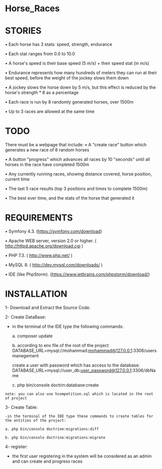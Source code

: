 # Horse_Races

STORIES
============
• Each horse has 3 stats: speed, strength, endurance

• Each stat ranges from 0.0 to 10.0

• A horse's speed is their base speed (5 m/s) + their speed stat (in m/s)

• Endurance represents how many hundreds of meters they can run at their best speed, before the weight of the jockey slows them down

• A jockey slows the horse down by 5 m/s, but this effect is reduced by the horse's strength * 8 as a percentage

• Each race is run by 8 randomly generated horses, over 1500m

• Up to 3 races are allowed at the same time

TODO
============
There must be a webpage that include:
• A "create race" button which generates a new race of 8 random horses

• A button "progress" which advances all races by 10 "seconds" until all horses in the race have completed 1500m

• Any currently running races, showing distance covered, horse position, current time

• The last 5 race results (top 3 positions and times to complete 1500m)

• The best ever time, and the stats of the horse that generated it

REQUIREMENTS
============
• Symfony 4.3. (https://symfony.com/download)

• Apache WEB server, version 2.0 or higher. ( http://httpd.apache.org/download.cgi )

• PHP 7.3. ( http://www.php.net/ )

• MySQL 8. ( http://dev.mysql.com/downloads/ )

• IDE (like PhpStorm). (https://www.jetbrains.com/phpstorm/download/)

INSTALLATION
============
1- Download and Extract the Source Code.

2- Create DataBase:

   - in the terminal of the IDE type the following commands:

		a. composer update
		
		b. according to env file of the root of the project DATABASE_URL=mysql://mohammad:mohammad@127.0.0.1:3306/usersmanegement
		
		create a user with password which has access to the database: DATABASE_URL=mysql://user_db:user_password@127.0.0.1:3306/dbName
		
		c. php bin/console doctrin:database:create

    note: you can also use hcompetition.sql which is located in the root of project

3- Create Table:

    -in the terminal of the IDE type these commands to create tables for the entities of the project:
    
    a. php bin/console doctrine:migrations:diff

    b. php bin/console doctrine:migrations:migrate
    
4- register:

   - the first user registering in the system will be considered as an admin and can create and progress races
        
